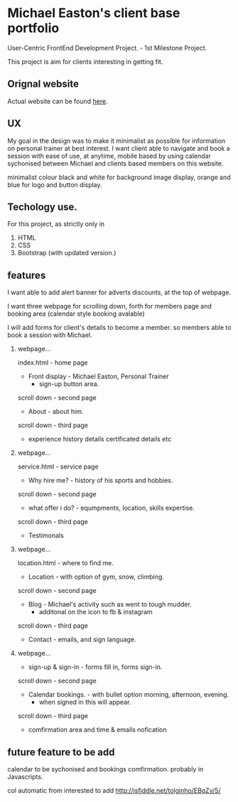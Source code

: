 # Michael Easton's client base portfolio

User-Centric FrontEnd Development Project. - 1st Milestone Project.

This project is aim for clients interesting in getting fit.

## Orignal website
Actual website can be found [here](https://www.backtothefitness.co.uk/).

## UX 
My goal in the design was to make it minimalist as possible for information on personal trainer at best interest.
I want client able to navigate and book a session with ease of use, at anytime, mobile based by using calendar 
sychonised between Michael and clients based members on this website.

minimalist colour black and white for background image display,
orange and blue for logo and button display.

## Techology use.
For this project, as strictly only in

1. HTML
2. CSS
3. Bootstrap (with updated version.)

## features
I want able to add alert banner for adverts discounts, at the top of webpage.

I want three webpage for scrolling down, forth for members page and booking area (calendar style booking avalable)

I will add forms for client's details to become a member.
so members able to book a session with Michael.

1. webpage...

    index.html - home page

    - Front display - Michael Easton, Personal Trainer
        - sign-up button area.

    scroll down - second page

    - About - about him.

    scroll down - third page

    - experience history details certificated details etc

2. webpage...

    service.html - service page

    - Why hire me? - history of his sports and hobbies.

    scroll down - second page

    - what offer i do? - equmpments, location, skills expertise.

    scroll down - third page

    - Testimonals

3. webpage...

    location.html - where to find me.

    - Location - with option of gym, snow, climbing.

    scroll down - second page

    - Blog - Michael's activity such as went to tough mudder.
        - additonal on the icon to fb & instagram

    scroll down - third page

    - Contact - emails, and sign language.

4. webpage...

    - sign-up & sign-in - forms fill in, forms sign-in.

    scroll down - second page

    - Calendar bookings. - with bullet option morning, afternoon, evening.
        - when signed in this will appear.

    scroll down - third page

    - comfirmation area and time & emails nofication




## future feature to be add
calendar to be sychonised and bookings comfirmation. probably in Javascripts.

col automatic from  interested to add http://jsfiddle.net/tolginho/EBqZv/5/